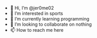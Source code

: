 - 👋 Hi, I’m @jer0me02
- 👀 I’m interested in sports
- 🌱 I’m currently learning programming
- 💞️ I’m looking to collaborate on nothing
- 📫 How to reach me here

<!---
jer0me02/jer0me02 is a ✨ special ✨ repository because its `README.md` (this file) appears on your GitHub profile.
You can click the Preview link to take a look at your changes.
--->
